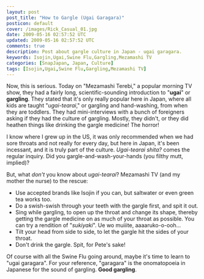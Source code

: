 ```yaml
---
layout: post
post_title: "How to Gargle (Ugai Garagara)"
posticon: default
cover: /images/Rick_Casual_01.jpg
date: 2009-05-16 02:57:52 UTC
updated: 2009-05-16 02:57:52 UTC
comments: true
description: Post about gargle culture in Japan - ugai garagara.
keywords: Isojin,Ugai,Swine Flu,Gargling,Mezamashi TV
categories: [SnapJapan, Japan, Culture]
tags: [Isojin,Ugai,Swine Flu,Gargling,Mezamashi TV]
---
```


Now, this is serious. Today on "Mezamashi Terebi," a popular morning TV show, they had a fairly long, scientific-sounding introduction to "**ugai**" or **gargling**. They stated that it's only really popular here in Japan, where all kids are taught "_ugai-tearai_," or gargling and hand-washing, from when they are toddlers. They had mini-interviews with a bunch of foreigners asking if they had the culture of gargling. Mostly, they didn't, or they did heathen things like drinking the gargle medicine! The horror!

I know where I grew up in the US, it was only recommended when we had sore throats and not really for every day, but here in Japan, it's been incessant, and it is truly part of the culture. _Ugai-tearai shita?_ comes the regular inquiry. Did you gargle-and-wash-your-hands (you filthy mutt, implied)?

But, what _don't_ you know about _ugai-tearai_? Mezamashi TV (and my mother the nurse) to the rescue: 

* Use accepted brands like Isojin if you can, but saltwater or even green tea works too.
* Do a swish-swish through your teeth with the gargle first, and spit it out.
* Sing while gargling, to open up the throat and change its shape, thereby getting the gargle medicine on as much of your throat as possible. You can try a rendition of "_sukiyaki_". Ue wo muiiite, aaaaruko-o-ooh... 
* Tilt your head from side to side, to let the gargle hit the sides of your throat. 
* Don't drink the gargle. Spit, for Pete's sake!

Of course with all the Swine Flu going around, maybe it's time to learn to "ugai garagara". For your reference, "garagara" is the onomatopoeia in Japanese for the sound of gargling. **Good gargling**.
